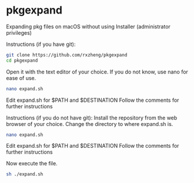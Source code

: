 # pkgexpand
Expanding pkg files on macOS without using Installer (administrator privileges) 
  
Instructions (if you have git):
```bash
git clone https://github.com/rxzheng/pkgexpand
cd pkgexpand
```
Open it with the text editor of your choice. If you do not know, use nano for ease of use.

```bash
nano expand.sh
```
Edit expand.sh for $PATH and $DESTINATION
Follow the comments for further instructions

Instructions (if you do not have git):
Install the repository from the web browser of your choice.
Change the directory to where expand.sh is.
```bash
nano expand.sh
```
Edit expand.sh for $PATH and $DESTINATION
Follow the comments for further instructions

Now execute the file.
```bash
sh ./expand.sh
```
